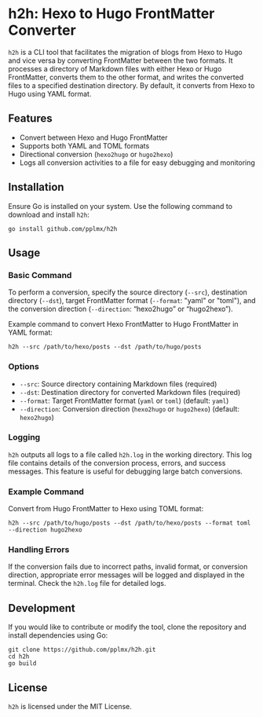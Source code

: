# h2h: Hexo to Hugo FrontMatter Converter

`h2h` is a CLI tool that facilitates the migration of blogs from Hexo to Hugo and vice versa by converting FrontMatter between the two formats. It processes a directory of Markdown files with either Hexo or Hugo FrontMatter, converts them to the other format, and writes the converted files to a specified destination directory. By default, it converts from Hexo to Hugo using YAML format.

## Features

- Convert between Hexo and Hugo FrontMatter
- Supports both YAML and TOML formats
- Directional conversion (`hexo2hugo` or `hugo2hexo`)
- Logs all conversion activities to a file for easy debugging and monitoring

## Installation

Ensure Go is installed on your system. Use the following command to download and install `h2h`:

```shell
go install github.com/pplmx/h2h
```

## Usage

### Basic Command

To perform a conversion, specify the source directory (`--src`), destination directory (`--dst`), target FrontMatter format (`--format`: "yaml" or "toml"), and the conversion direction (`--direction`: “hexo2hugo” or “hugo2hexo”).

Example command to convert Hexo FrontMatter to Hugo FrontMatter in YAML format:

```shell
h2h --src /path/to/hexo/posts --dst /path/to/hugo/posts
```

### Options

- `--src`: Source directory containing Markdown files (required)
- `--dst`: Destination directory for converted Markdown files (required)
- `--format`: Target FrontMatter format (`yaml` or `toml`) (default: `yaml`)
- `--direction`: Conversion direction (`hexo2hugo` or `hugo2hexo`) (default: `hexo2hugo`)

### Logging

`h2h` outputs all logs to a file called `h2h.log` in the working directory. This log file contains details of the conversion process, errors, and success messages. This feature is useful for debugging large batch conversions.

### Example Command

Convert from Hugo FrontMatter to Hexo using TOML format:

```shell
h2h --src /path/to/hugo/posts --dst /path/to/hexo/posts --format toml --direction hugo2hexo
```

### Handling Errors

If the conversion fails due to incorrect paths, invalid format, or conversion direction, appropriate error messages will be logged and displayed in the terminal. Check the `h2h.log` file for detailed logs.

## Development

If you would like to contribute or modify the tool, clone the repository and install dependencies using Go:

```shell
git clone https://github.com/pplmx/h2h.git
cd h2h
go build
```

## License

`h2h` is licensed under the MIT License.

